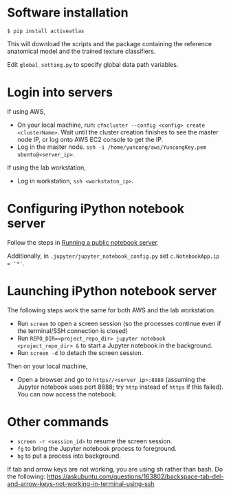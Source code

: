 
# Software installation

`$ pip install activeatlas`

This will download the scripts and the package containing the reference anatomical model and the trained texture classifiers.

Edit `global_setting.py` to specify global data path variables.

# Login into servers

If using AWS, 
- On your local machine, run:
`cfncluster --config <config> create <clusterName>`.
Wait until the cluster creation finishes to see the master node IP, or log onto AWS EC2 console to get the IP.
- Log in the master node. `ssh -i /home/yuncong/aws/YuncongKey.pem ubuntu@<server_ip>`.

If using the lab workstation,
- Log in workstation, `ssh <workstaton_ip>`.

# Configuring iPython notebook server

Follow the steps in [Running a public notebook server](http://jupyter-notebook.readthedocs.io/en/stable/public_server.html).

Additionally, in `.jupyter/jupyter_notebook_config.py` set `c.NotebookApp.ip = '*'`.

# Launching iPython notebook server

The following steps work the same for both AWS and the lab workstation.
- Run `screen` to open a screen session (so the processes continue even if the terminal/SSH connection is closed)
- Run `REPO_DIR=<project_repo_dir> jupyter notebook <project_repo_dir> &` to start a Jupyter notebook in the background.
- Run `screen -d` to detach the screen session.

Then on your local machine,
- Open a browser and go to `https//<server_ip>:8888` (assuming the Jupyter notebook uses port 8888; try `http` instead of `https` if this failed). You can now access the notebook.

# Other commands
- `screen -r <session_id>` to resume the screen session.
- `fg` to bring the Jupyter notebook process to foreground.
- `bg` to put a process into background.

If tab and arrow keys are not working, you are using sh rather than bash. Do the following:
https://askubuntu.com/questions/163802/backspace-tab-del-and-arrow-keys-not-working-in-terminal-using-ssh
